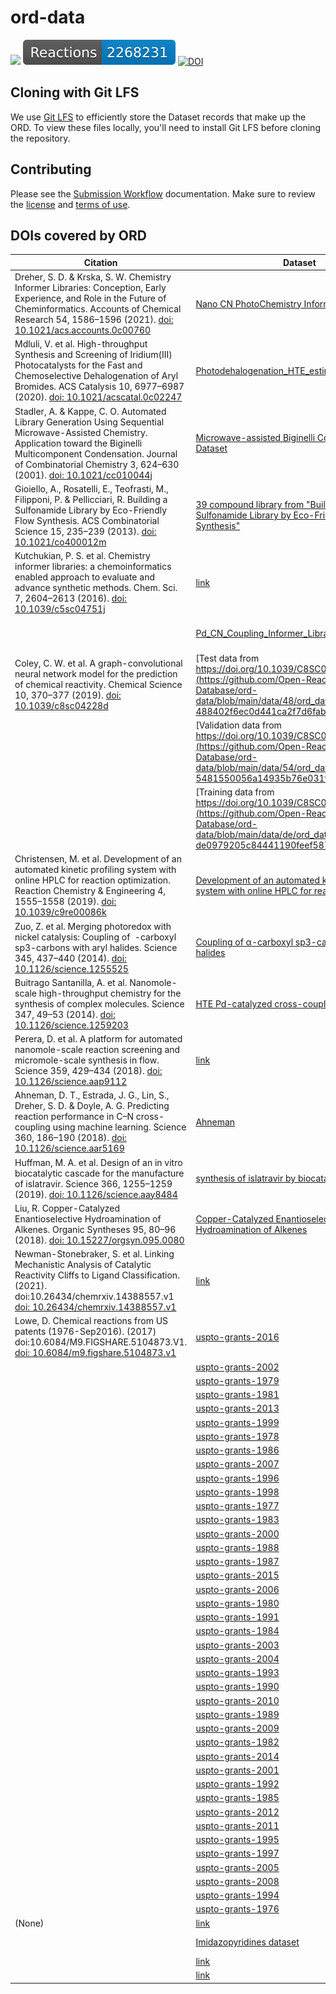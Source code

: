 # ord-data

![](https://github.com/Open-Reaction-Database/ord-data/workflows/Validation/badge.svg)
![](https://raw.githubusercontent.com/Open-Reaction-Database/ord-data/main/badges/reactions.svg)
[![DOI](https://zenodo.org/badge/283813042.svg)](https://zenodo.org/badge/latestdoi/283813042)

## Cloning with Git LFS

We use [Git LFS](https://git-lfs.github.com) to efficiently store
the Dataset records that make up the ORD. To view these files locally, you'll
need to install Git LFS before cloning the repository.

## Contributing

Please see the [Submission Workflow](https://docs.open-reaction-database.org/en/latest/submissions.html) documentation. Make sure to review the [license](https://github.com/open-reaction-database/ord-data/blob/main/LICENSE) and [terms of use](https://github.com/open-reaction-database/ord-data/blob/main/CONTRIBUTING.md#terms-of-use).

## DOIs covered by ORD

| Citation | Dataset | Description | Reactions |
| - | - | - | -: |
| Dreher, S. D. & Krska, S. W. Chemistry Informer Libraries: Conception, Early Experience, and Role in the Future of Cheminformatics. Accounts of Chemical Research 54, 1586–1596 (2021). [doi: 10.1021/acs.accounts.0c00760](https://doi.org/10.1021/acs.accounts.0c00760) | [Nano CN PhotoChemistry Informers Library](https://github.com/Open-Reaction-Database/ord-data/blob/main/data/ac/ord_dataset-ac78456835404910b3a4c840248b6ac9.pb.gz) | https://doi.org/10.1021/acs.accounts.0c00760Data from Figure S12. Data from experiment 2. Yields of products calculated by UPLC-MS using product standards. | 1728 |
| Mdluli, V. et al. High-throughput Synthesis and Screening of Iridium(III) Photocatalysts for the Fast and Chemoselective Dehalogenation of Aryl Bromides. ACS Catalysis 10, 6977–6987 (2020). [doi: 10.1021/acscatal.0c02247](https://doi.org/10.1021/acscatal.0c02247) | [Photodehalogenation_HTE_estimated_conv_at_5hr](https://github.com/Open-Reaction-Database/ord-data/blob/main/data/b4/ord_dataset-b440f8c90b6343189093770060fc4098.pb.gz) | Ref: Bernhard, S. et al "High-throughput Synthesis and Screening of Iridium(III) Photocatalysts for the Fast and Chemoselective Dehalogenation of Aryl Bromides"  ACS Catal. 2020, 10, 6977−6987. https://dx.doi.org/10.1021/acscatal.0c02247 | 1152 |
| Stadler, A. & Kappe, C. O. Automated Library Generation Using Sequential Microwave-Assisted Chemistry. Application toward the Biginelli Multicomponent Condensation. Journal of Combinatorial Chemistry 3, 624–630 (2001). [doi: 10.1021/cc010044j](https://doi.org/10.1021/cc010044j) | [Microwave-assisted Biginelli Condensation Dataset](https://github.com/Open-Reaction-Database/ord-data/blob/main/data/55/ord_dataset-55de08a995554f558c25fc43eac62359.pb.gz) | 48-member library of Biginelli products from microwave screening paper, https://pubs.acs.org/doi/full/10.1021/cc010044j | 48 |
| Gioiello, A., Rosatelli, E., Teofrasti, M., Filipponi, P. & Pellicciari, R. Building a Sulfonamide Library by Eco-Friendly Flow Synthesis. ACS Combinatorial Science 15, 235–239 (2013). [doi: 10.1021/co400012m](https://doi.org/10.1021/co400012m) | [39 compound library from "Building a Sulfonamide Library by Eco-Friendly Flow Synthesis"](https://github.com/Open-Reaction-Database/ord-data/blob/main/data/5e/ord_dataset-5eb7f2689f4a42eba63ad9e37e49a5cd.pb.gz) | Library generated in DOI 10.1021/co400012m (Table 2) | 39 |
| Kutchukian, P. S. et al. Chemistry informer libraries: a chemoinformatics enabled approach to evaluate and advance synthetic methods. Chem. Sci. 7, 2604–2613 (2016). [doi: 10.1039/c5sc04751j](https://doi.org/10.1039/c5sc04751j) | [link](https://github.com/Open-Reaction-Database/ord-data/blob/main/data/4d/ord_dataset-4d431564f3ef4e9c91d8da5836f4eae6.pb.gz) |  | 90 |
|  | [Pd_CN_Coupling_Informer_Library](https://github.com/Open-Reaction-Database/ord-data/blob/main/data/d3/ord_dataset-d319c2a22ecf4ce59db1a18ae71d529c.pb.gz) | Ref: Chem. Sci., 2016, 7, 2604.doi: 10.1039/c5sc04751jThis palladium catalyzed C-N cross coupling dataset is the first 8 rows of Figure 4D | 264 |
| Coley, C. W. et al. A graph-convolutional neural network model for the prediction of chemical reactivity. Chemical Science 10, 370–377 (2019). [doi: 10.1039/c8sc04228d](https://doi.org/10.1039/c8sc04228d) | [Test data from https://doi.org/10.1039/C8SC04228D](https://github.com/Open-Reaction-Database/ord-data/blob/main/data/48/ord_dataset-488402f6ec0d441ca2f7d6fabea7c220.pb.gz) | 40000 reaction SMILES downloaded from https://github.com/connorcoley/rexgen_direct | 40000 |
|  | [Validation data from https://doi.org/10.1039/C8SC04228D](https://github.com/Open-Reaction-Database/ord-data/blob/main/data/54/ord_dataset-5481550056a14935b76e031fb94b88be.pb.gz) | 30000 reaction SMILES downloaded from https://github.com/connorcoley/rexgen_direct | 30000 |
|  | [Training data from https://doi.org/10.1039/C8SC04228D](https://github.com/Open-Reaction-Database/ord-data/blob/main/data/de/ord_dataset-de0979205c84441190feef587fef8d6d.pb.gz) | 409035 reaction SMILES downloaded from https://github.com/connorcoley/rexgen_direct | 409035 |
| Christensen, M. et al. Development of an automated kinetic profiling system with online HPLC for reaction optimization. Reaction Chemistry & Engineering 4, 1555–1558 (2019). [doi: 10.1039/c9re00086k](https://doi.org/10.1039/c9re00086k) | [Development of an automated kinetic profiling system with online HPLC for reaction optimization](https://github.com/Open-Reaction-Database/ord-data/blob/main/data/35/ord_dataset-35a5a513f1dd44a3a97c88da99f81a00.pb.gz) | Reactions from DOI: 10.1039/c9re00086k | 7 |
| Zuo, Z. et al. Merging photoredox with nickel catalysis: Coupling of  -carboxyl sp3-carbons with aryl halides. Science 345, 437–440 (2014). [doi: 10.1126/science.1255525](https://doi.org/10.1126/science.1255525) | [Coupling of α-carboxyl sp3-carbons with aryl halides](https://github.com/Open-Reaction-Database/ord-data/blob/main/data/89/ord_dataset-89b083710e2d441aa0040c361d63359f.pb.gz) | Substrate scopes (Figure 3 and 4A) from https://science.sciencemag.org/content/345/6195/437 | 24 |
| Buitrago Santanilla, A. et al. Nanomole-scale high-throughput chemistry for the synthesis of complex molecules. Science 347, 49–53 (2014). [doi: 10.1126/science.1259203](https://doi.org/10.1126/science.1259203) | [HTE Pd-catalyzed cross-coupling screen](https://github.com/Open-Reaction-Database/ord-data/blob/main/data/7d/ord_dataset-7d8f5fd922d4497d91cb81489b052746.pb.gz) | Reactions from Experiment 2 of DOI: 10.1126/science.1259203 | 1536 |
| Perera, D. et al. A platform for automated nanomole-scale reaction screening and micromole-scale synthesis in flow. Science 359, 429–434 (2018). [doi: 10.1126/science.aap9112](https://doi.org/10.1126/science.aap9112) | [link](https://github.com/Open-Reaction-Database/ord-data/blob/main/data/68/ord_dataset-68cb8b4b2b384e3d85b5b1efae58b203.pb.gz) |  | 5760 |
| Ahneman, D. T., Estrada, J. G., Lin, S., Dreher, S. D. & Doyle, A. G. Predicting reaction performance in C–N cross-coupling using machine learning. Science 360, 186–190 (2018). [doi: 10.1126/science.aar5169](https://doi.org/10.1126/science.aar5169) | [Ahneman](https://github.com/Open-Reaction-Database/ord-data/blob/main/data/46/ord_dataset-46ff9a32d9e04016b9380b1b1ef949c3.pb.gz) | C-N cross-coupling reactions from 10.1126/science.aar5169 | 4312 |
| Huffman, M. A. et al. Design of an in vitro biocatalytic cascade for the manufacture of islatravir. Science 366, 1255–1259 (2019). [doi: 10.1126/science.aay8484](https://doi.org/10.1126/science.aay8484) | [synthesis of islatravir by biocatalytic cascade](https://github.com/Open-Reaction-Database/ord-data/blob/main/data/6a/ord_dataset-6a0bfcdf53a64c07987822162ae591e2.pb.gz) |  | 3 |
| Liu, R. Copper-Catalyzed Enantioselective Hydroamination of Alkenes. Organic Syntheses 95, 80–96 (2018). [doi: 10.15227/orgsyn.095.0080](https://doi.org/10.15227/orgsyn.095.0080) | [Copper-Catalyzed Enantioselective Hydroamination of Alkenes](https://github.com/Open-Reaction-Database/ord-data/blob/main/data/55/ord_dataset-5540e162c09f4c04905ddc8ba9c931c6.pb.gz) | Reaction data from Org. Synth. 2018, 95, 80-96 (DOI: 10.15227/orgsyn.095.0080) | 3 |
| Newman-Stonebraker, S. et al. Linking Mechanistic Analysis of Catalytic Reactivity Cliffs to Ligand Classification. (2021). doi:10.26434/chemrxiv.14388557.v1 [doi: 10.26434/chemrxiv.14388557.v1](https://doi.org/10.26434/chemrxiv.14388557.v1) | [link](https://github.com/Open-Reaction-Database/ord-data/blob/main/data/3b/ord_dataset-3b5db90e337942ea886b8f5bc5e3aa72.pb.gz) |  | 450 |
| Lowe, D. Chemical reactions from US patents (1976-Sep2016). (2017) doi:10.6084/M9.FIGSHARE.5104873.V1. [doi: 10.6084/m9.figshare.5104873.v1](https://doi.org/10.6084/m9.figshare.5104873.v1) | [uspto-grants-2016](https://github.com/Open-Reaction-Database/ord-data/blob/main/data/02/ord_dataset-026684a62f91469db49c7767d16c39fb.pb.gz) |  | 93834 |
|  | [uspto-grants-2002](https://github.com/Open-Reaction-Database/ord-data/blob/main/data/02/ord_dataset-02a54e4276634c4bb041190cd571231e.pb.gz) |  | 46455 |
|  | [uspto-grants-1979](https://github.com/Open-Reaction-Database/ord-data/blob/main/data/03/ord_dataset-037d306d1fab4baeb9d6cd2bc74036fe.pb.gz) |  | 11576 |
|  | [uspto-grants-1981](https://github.com/Open-Reaction-Database/ord-data/blob/main/data/04/ord_dataset-04c32a8cbc1b4538808c959d06ad0f18.pb.gz) |  | 14847 |
|  | [uspto-grants-2013](https://github.com/Open-Reaction-Database/ord-data/blob/main/data/0b/ord_dataset-0b603eaa855e4333bd323b102c67d74d.pb.gz) |  | 141950 |
|  | [uspto-grants-1999](https://github.com/Open-Reaction-Database/ord-data/blob/main/data/0e/ord_dataset-0e0d2e7177c54e0784a9b3be8e5826df.pb.gz) |  | 32954 |
|  | [uspto-grants-1978](https://github.com/Open-Reaction-Database/ord-data/blob/main/data/0f/ord_dataset-0ffab74143c1448e82514a9aa7add211.pb.gz) |  | 15442 |
|  | [uspto-grants-1986](https://github.com/Open-Reaction-Database/ord-data/blob/main/data/1b/ord_dataset-1b3d2b114de1429e9b70c3b1c16c9263.pb.gz) |  | 12870 |
|  | [uspto-grants-2007](https://github.com/Open-Reaction-Database/ord-data/blob/main/data/1d/ord_dataset-1d488c5b08dc4e89af99b354a7cccfd6.pb.gz) |  | 53107 |
|  | [uspto-grants-1996](https://github.com/Open-Reaction-Database/ord-data/blob/main/data/1e/ord_dataset-1e9e313f53dc41cb87a997202eb11f5e.pb.gz) |  | 28237 |
|  | [uspto-grants-1998](https://github.com/Open-Reaction-Database/ord-data/blob/main/data/26/ord_dataset-26b48b4500264ea8b727223648e1cd02.pb.gz) |  | 33841 |
|  | [uspto-grants-1977](https://github.com/Open-Reaction-Database/ord-data/blob/main/data/35/ord_dataset-353666fa8d90431b8c5bf5bee48c651e.pb.gz) |  | 16777 |
|  | [uspto-grants-1983](https://github.com/Open-Reaction-Database/ord-data/blob/main/data/38/ord_dataset-3895ae1a26c54070863df57dbb433ebf.pb.gz) |  | 11026 |
|  | [uspto-grants-2000](https://github.com/Open-Reaction-Database/ord-data/blob/main/data/44/ord_dataset-44b055ac982744f6baf98a65f2345902.pb.gz) |  | 33605 |
|  | [uspto-grants-1988](https://github.com/Open-Reaction-Database/ord-data/blob/main/data/4e/ord_dataset-4e466977eb464bb291fb276e42f2a78a.pb.gz) |  | 15279 |
|  | [uspto-grants-1987](https://github.com/Open-Reaction-Database/ord-data/blob/main/data/51/ord_dataset-5136b2f7201841af83eb6757b7ec2009.pb.gz) |  | 15001 |
|  | [uspto-grants-2015](https://github.com/Open-Reaction-Database/ord-data/blob/main/data/5b/ord_dataset-5ba1da11397e4b30bfe8a36fb8096251.pb.gz) |  | 146889 |
|  | [uspto-grants-2006](https://github.com/Open-Reaction-Database/ord-data/blob/main/data/5d/ord_dataset-5d7549b92eb94e1287c455cf3a228d5b.pb.gz) |  | 54763 |
|  | [uspto-grants-1980](https://github.com/Open-Reaction-Database/ord-data/blob/main/data/67/ord_dataset-6742d05ed8dd456ea92b7dfb8f63b91b.pb.gz) |  | 13739 |
|  | [uspto-grants-1991](https://github.com/Open-Reaction-Database/ord-data/blob/main/data/68/ord_dataset-682d4c94ea604ce0b055eb55f6477904.pb.gz) |  | 19332 |
|  | [uspto-grants-1984](https://github.com/Open-Reaction-Database/ord-data/blob/main/data/68/ord_dataset-683505b5a9bd4dc593f77c85687acf51.pb.gz) |  | 12743 |
|  | [uspto-grants-2003](https://github.com/Open-Reaction-Database/ord-data/blob/main/data/70/ord_dataset-702e59c58c5f42f2836972fe5bb69669.pb.gz) |  | 43484 |
|  | [uspto-grants-2004](https://github.com/Open-Reaction-Database/ord-data/blob/main/data/71/ord_dataset-7132516c8cb6483283df56a78b8743c0.pb.gz) |  | 37039 |
|  | [uspto-grants-1993](https://github.com/Open-Reaction-Database/ord-data/blob/main/data/77/ord_dataset-7740e8852f744ac3baabb50556fc163d.pb.gz) |  | 22567 |
|  | [uspto-grants-1990](https://github.com/Open-Reaction-Database/ord-data/blob/main/data/83/ord_dataset-83bfd1dac1b94c9eaa65b314baeb37d0.pb.gz) |  | 18641 |
|  | [uspto-grants-2010](https://github.com/Open-Reaction-Database/ord-data/blob/main/data/84/ord_dataset-84a3818d08e94ba2bd2fa91be2954cd1.pb.gz) |  | 91348 |
|  | [uspto-grants-1989](https://github.com/Open-Reaction-Database/ord-data/blob/main/data/8b/ord_dataset-8bd80d2f3a754d4fa983fca1f895c39c.pb.gz) |  | 19790 |
|  | [uspto-grants-2009](https://github.com/Open-Reaction-Database/ord-data/blob/main/data/99/ord_dataset-99677e107dad409997a2f362e07ec5ac.pb.gz) |  | 70725 |
|  | [uspto-grants-1982](https://github.com/Open-Reaction-Database/ord-data/blob/main/data/a3/ord_dataset-a3fa129955b045068520f7d018f37cc5.pb.gz) |  | 11340 |
|  | [uspto-grants-2014](https://github.com/Open-Reaction-Database/ord-data/blob/main/data/b2/ord_dataset-b2fba5174a374ce0a1d3598617974df1.pb.gz) |  | 147957 |
|  | [uspto-grants-2001](https://github.com/Open-Reaction-Database/ord-data/blob/main/data/b8/ord_dataset-b820e2b6e1474168ae2bfff5914f96ef.pb.gz) |  | 42483 |
|  | [uspto-grants-1992](https://github.com/Open-Reaction-Database/ord-data/blob/main/data/c1/ord_dataset-c19808d436894009b2929b3bf2a972df.pb.gz) |  | 20159 |
|  | [uspto-grants-1985](https://github.com/Open-Reaction-Database/ord-data/blob/main/data/ca/ord_dataset-ca5a32b5d663435e98c50c68d5ddf73f.pb.gz) |  | 13628 |
|  | [uspto-grants-2012](https://github.com/Open-Reaction-Database/ord-data/blob/main/data/cd/ord_dataset-cda008a678f14e8591cc845a37e85fed.pb.gz) |  | 119695 |
|  | [uspto-grants-2011](https://github.com/Open-Reaction-Database/ord-data/blob/main/data/d1/ord_dataset-d19aedb0dfd947f1933c0262803960d6.pb.gz) |  | 100264 |
|  | [uspto-grants-1995](https://github.com/Open-Reaction-Database/ord-data/blob/main/data/d9/ord_dataset-d9b6cc4de43c4597b14030ffd44791bc.pb.gz) |  | 20177 |
|  | [uspto-grants-1997](https://github.com/Open-Reaction-Database/ord-data/blob/main/data/df/ord_dataset-df21fa35f2d54662b00b89e12450c75e.pb.gz) |  | 37068 |
|  | [uspto-grants-2005](https://github.com/Open-Reaction-Database/ord-data/blob/main/data/e2/ord_dataset-e2103f90b283456b82024392b65719f5.pb.gz) |  | 36478 |
|  | [uspto-grants-2008](https://github.com/Open-Reaction-Database/ord-data/blob/main/data/f4/ord_dataset-f400f3024cb541b6884630bbe6e9dace.pb.gz) |  | 56453 |
|  | [uspto-grants-1994](https://github.com/Open-Reaction-Database/ord-data/blob/main/data/f6/ord_dataset-f6e510ee6abe48bb9f9ddd9a7153160c.pb.gz) |  | 19599 |
|  | [uspto-grants-1976](https://github.com/Open-Reaction-Database/ord-data/blob/main/data/fa/ord_dataset-fa5a7d9322b445ab8e1efb1dfda208f2.pb.gz) |  | 17855 |
| (None) | [link](https://github.com/Open-Reaction-Database/ord-data/blob/main/data/0c/ord_dataset-0c75d67751634f0594b24b9f498b77c2.pb.gz) |  | 256 |
|  | [Imidazopyridines dataset](https://github.com/Open-Reaction-Database/ord-data/blob/main/data/10/ord_dataset-10b940e7982c4622b1e1ac879394aba6.pb.gz) | Data form a 3 component reaction approach towards diverse imidazopyridines | 384 |
|  | [link](https://github.com/Open-Reaction-Database/ord-data/blob/main/data/cb/ord_dataset-cbcc4048add7468e850b6ec42549c70d.pb.gz) |  | 288 |
|  | [link](https://github.com/Open-Reaction-Database/ord-data/blob/main/data/d2/ord_dataset-d26118acda314269becc35db5c22dc59.pb.gz) |  | 1728 |
